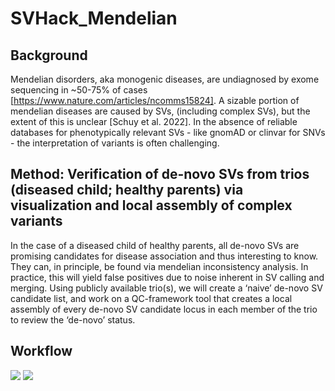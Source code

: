 # SVHack_Mendelian

## Background
Mendelian disorders, aka monogenic diseases, are undiagnosed by exome sequencing in ~50-75% of cases [https://www.nature.com/articles/ncomms15824]. A sizable portion of mendelian diseases are caused by SVs, (including complex SVs), but the extent of this is unclear [Schuy et al. 2022]. In the absence of reliable databases for phenotypically relevant SVs - like gnomAD or clinvar for SNVs - the interpretation of variants is often challenging. 


## Method: Verification of de-novo SVs from trios (diseased child; healthy parents) via visualization and local assembly of complex variants

In the case of a diseased child of healthy parents, all de-novo SVs are promising candidates for disease association and thus interesting to know. They can, in principle, be found via mendelian inconsistency analysis. 
In practice, this will yield false positives due to noise inherent in SV calling and merging. Using publicly available trio(s), we will create a ‘naive’ de-novo SV candidate list, and work on a QC-framework tool that creates a local assembly of every de-novo SV candidate locus in each member of the trio to review the ‘de-novo’ status. 

## Workflow



<img src="https://github.com/collaborativebioinformatics/SVHack_Mendelian/blob/main/aim1.png?raw=true">

<img src="https://github.com/collaborativebioinformatics/SVHack_Mendelian/blob/main/aim2.png?raw=true">

